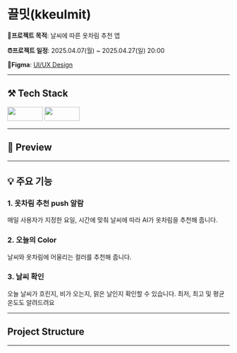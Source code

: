 # 끌밋(kkeulmit)

**🎯프로젝트 목적**: 날씨에 따른 옷차림 추천 앱

**⏰프로젝트 일정**: 2025.04.07(월) ~ 2025.04.27(일) 20:00

**🔗Figma**: [UI/UX Design](https://www.figma.com/design/gLD2KopECJTbB0BCNUfYjF/%EB%81%8C%EB%B0%8B?node-id=0-1&t=34bb4PYJLtHmvUEM-1)

***

## ⚒️ Tech Stack

<img width="80" height="32" src="https://img.shields.io/badge/Swift-F05138.svg?&logo=swift&logoColor=fff"> <img width="80" height="32" src="https://img.shields.io/badge/UIKit-2396F3.svg?&logo=uikit&logoColor=fff">

***

## 📱 Preview

***

## 💡 주요 기능

### 1. 옷차림 추천 push 알람
매일 사용자가 지정한 요일, 시간에 맞춰 날씨에 따라 AI가 옷차림을 추천해 줍니다.

### 2. 오늘의 Color
날씨와 옷차림에 어울리는 컬러를 추천해 줍니다.

### 3. 날씨 확인
오늘 날씨가 흐린지, 비가 오는지, 맑은 날인지 확인할 수 있습니다.
최저, 최고 및 평균 온도도 알려드려요

***

## Project Structure

***
